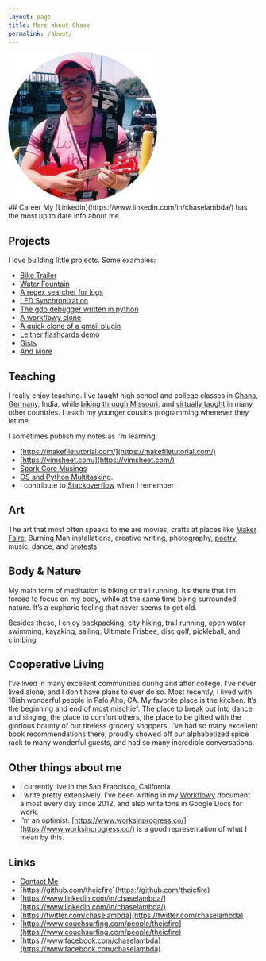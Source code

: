 ```yaml
---
layout: page
title: More about Chase
permalink: /about/
---
```


<div class='center-pic'>
<img src='/assets/chase-uke.webp' width="300px">
</div>
## Career
My [Linkedin](https://www.linkedin.com/in/chaselambda/) has the most up to date info about me.

<!--## Geography Trotting-->
<!--My family is from South Africa, which is where I lived until moving to the US around the age of 5. After staying in Minnesota for a year, my family moved to Austin. I then moved to Boston for 4 years, after which I moved to Palo Alto. I spent about 8 years there and now live in San Francisco.-->

## Projects

I love building little projects. Some examples:

- [Bike Trailer](https://www.instructables.com/Bike-Trailer-for-Towing-Adults/)
- [Water Fountain](https://www.instructables.com/Teapot-and-Mason-Jar-Fountain/)
- [A regex searcher for logs](https://github.com/theicfire/logregex)
- [LED Synchronization](https://github.com/theicfire/led_sync/tree/master/led_hat)
- [The gdb debugger written in python](https://github.com/theicfire/pygdb)
- [A workflowy clone](https://github.com/theicfire/bearings)
- [A quick clone of a gmail plugin](https://github.com/theicfire/hide-gmail)
- [Leitner flashcards demo](https://cardcram.com/)
- [Gists](https://chaselambda.com/gists)
- [And More](https://blog.chaselambda.com/2014/12/21/hacker-school-projects.html)

## Teaching

I really enjoy teaching. I’ve taught high school and college classes in [Ghana](https://gsl.mit.edu/overview), [Germany](https://misti.mit.edu/), India, while [biking through Missouri](https://www.mitspokes.com/), and [virtually taught](https://codeinplace.stanford.edu/) in many other countries. I teach my younger cousins programming whenever they let me.

I sometimes publish my notes as I’m learning:

- [https://makefiletutorial.com/](https://makefiletutorial.com/)
- [https://vimsheet.com/](https://vimsheet.com/)
- [Spark Core Musings](https://workflowy.com/s/3xNEHQiNHX)
- [OS and Python Multitasking](https://workflowy.com/s/gjCtxehupm).
- I contribute to [Stackoverflow](https://stackoverflow.com/users/1394731/theicfire) when I remember

## Art

The art that most often speaks to me are movies, crafts at places like [Maker Faire](https://makerfaire.com/), Burning Man installations, creative writing, photography, [poetry](https://www.youtube.com/watch?v=ATC5OGh3adg), music, dance, and [protests](https://en.wikipedia.org/wiki/Art_of_the_2019%E2%80%932020_Hong_Kong_protests).

## Body & Nature

My main form of meditation is biking or trail running. It’s there that I’m forced to focus on my body, while at the same time being surrounded nature. It’s a euphoric feeling that never seems to get old.

Besides these, I enjoy backpacking, city hiking, trail running, open water swimming, kayaking, sailing, Ultimate Frisbee, disc golf, pickleball, and climbing.

## Cooperative Living

I’ve lived in many excellent communities during and after college. I’ve never lived alone, and I don’t have plans to ever do so. Most recently, I lived with 18ish wonderful people in Palo Alto, CA. My favorite place is the kitchen. It’s the beginning and end of most mischief. The place to break out into dance and singing, the place to comfort others, the place to be gifted with the glorious bounty of our tireless grocery shoppers. I’ve had so many excellent book recommendations there, proudly showed off our alphabetized spice rack to many wonderful guests, and had so many incredible conversations.

## Other things about me

- I currently live in the San Francisco, California
- I write pretty extensively. I’ve been writing in my [Workflowy](https://workflowy.com/) document almost every day since 2012, and also write tons in Google Docs for work.
- I’m an optimist. [https://www.worksinprogress.co/](https://www.worksinprogress.co/) is a good representation of what I mean by this.

## Links
- [Contact Me](/contact)
- [https://github.com/theicfire](https://github.com/theicfire)
- [https://www.linkedin.com/in/chaselambda/](https://www.linkedin.com/in/chaselambda/)
- [https://twitter.com/chaselambda](https://twitter.com/chaselambda)
- [https://www.couchsurfing.com/people/theicfire](https://www.couchsurfing.com/people/theicfire)
- [https://www.facebook.com/chaselambda](https://www.facebook.com/chaselambda)
